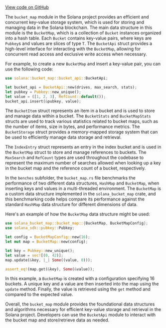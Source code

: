 [View code on GitHub](https://github.com/solana-labs/solana/tree/master/na/bucket_map)

The `bucket_map` module in the Solana project provides an efficient and concurrent key-value storage system, which is used for storing and managing data in the Solana blockchain. The main data structure in this module is the `BucketMap`, which is a collection of `Bucket` instances organized into a hash table. Each `Bucket` contains key-value pairs, where keys are `Pubkey`s and values are slices of type `T`. The `BucketApi` struct provides a high-level interface for interacting with the `BucketMap`, allowing for concurrent read access and exclusive write access when necessary.

For example, to create a new `BucketMap` and insert a key-value pair, you can use the following code:

```rust
use solana::bucket_map::bucket_api::BucketApi;

let bucket_api = BucketApi::new(drives, max_search, stats);
let pubkey = Pubkey::new_unique();
let value = ([1, 2, 3], RefCount::default());
bucket_api.insert(&pubkey, value);
```

The `BucketItem` struct represents an item in a bucket and is used to store and manage data within a bucket. The `BucketStats` and `BucketMapStats` structs are used to track various statistics related to bucket maps, such as the number of items, size in bytes, and performance metrics. The `BucketStorage` struct provides a memory-mapped storage system that can be used to efficiently manage data storage and retrieval.

The `IndexEntry` struct represents an entry in the index bucket and is used in the `BucketMap` struct to store and manage references to buckets. The `MaxSearch` and `RefCount` types are used throughout the codebase to represent the maximum number of searches allowed when looking up a key in the bucket map and the reference count of a bucket, respectively.

In the `benches` subfolder, the `bucket_map.rs` file benchmarks the performance of two different data structures, `HashMap` and `BucketMap`, when inserting keys and values in a multi-threaded environment. The `BucketMap` is a custom data structure implemented in the `solana_bucket_map` crate, and this benchmarking code helps compare its performance against the standard `HashMap` data structure for different dimensions of data.

Here's an example of how the `BucketMap` data structure might be used:

```rust
use solana_bucket_map::bucket_map::{BucketMap, BucketMapConfig};
use solana_sdk::pubkey::Pubkey;

let config = BucketMapConfig::new(16);
let mut map = BucketMap::new(config);

let key = Pubkey::new_unique();
let value = vec![(0, 42)];
map.update(&key, |_| Some((value, 0)));

assert_eq!(map.get(&key), Some(&value));
```

In this example, a `BucketMap` is created with a configuration specifying 16 buckets. A unique key and a value are then inserted into the map using the `update` method. Finally, the value is retrieved using the `get` method and compared to the expected value.

Overall, the `bucket_map` module provides the foundational data structures and algorithms necessary for efficient key-value storage and retrieval in the Solana project. Developers can use the `BucketApi` module to interact with the bucket map and store/retrieve data as needed.
